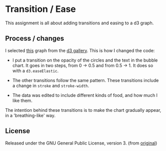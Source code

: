 # Transition / Ease

This assignment is all about adding transitions and easing to a d3 graph.

## Process / changes

I selected [this](https://bl.ocks.org/mbostock/4063269) graph from the [d3 gallery](https://github.com/d3/d3/wiki/Gallery).
This is how I changed the code:

* I put a transition on the opacity of the circles and the text in the bubble chart. It goes in two steps, from 0 -> 0.5 and from 0.5 -> 1. It does so with a `d3.easeElastic`.

* The other transitions follow the same pattern. These transitions include a change in `stroke` and `stroke-width`.

* The data was edited to include different kinds of food, and how much I like them.

The intention behind these transitions is to make the chart gradually appear, in a 'breathing-like' way.

## License

Released under the GNU General Public License, version 3. (from [original](https://bl.ocks.org/mbostock/4063269))
